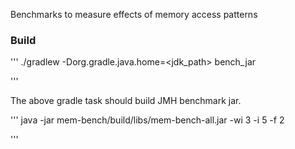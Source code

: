 Benchmarks to measure effects of memory access patterns


### Build 
'''
./gradlew -Dorg.gradle.java.home=<jdk_path>  bench_jar

'''

The above gradle task should build JMH benchmark jar.

'''
java -jar mem-bench/build/libs/mem-bench-all.jar -wi 3 -i 5 -f 2

'''
